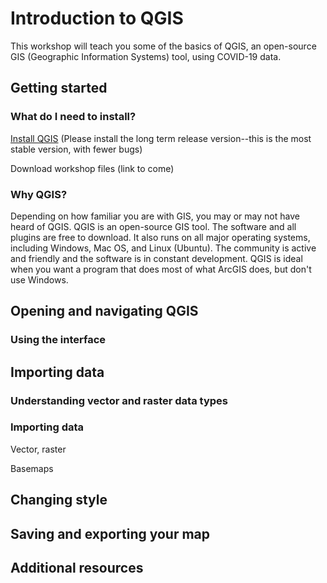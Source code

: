 # Introduction to QGIS

This workshop will teach you some of the basics of QGIS, an open-source GIS (Geographic Information Systems) tool, using COVID-19 data.

## Getting started

### What do I need to install?

[Install QGIS](https://qgis.org/en/site/forusers/download.html) (Please install the long term release version--this is the most stable version, with fewer bugs)

Download workshop files (link to come)

### Why QGIS?

Depending on how familiar you are with GIS, you may or may not have heard of QGIS. QGIS is an open-source GIS tool. The software and all plugins are free to download. It also runs on all major operating systems, including Windows, Mac OS, and Linux (Ubuntu). The community is active and friendly and the software is in constant development. QGIS is ideal when you want a program that does most of what ArcGIS does, but don't use Windows.

## Opening and navigating QGIS

### Using the interface

## Importing data

### Understanding vector and raster data types

### Importing data

Vector, raster

Basemaps

## Changing style

## Saving and exporting your map

## Additional resources
